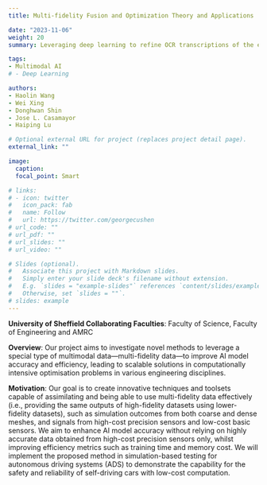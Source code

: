 ```yaml
---
title: Multi-fidelity Fusion and Optimization Theory and Applications

date: "2023-11-06"
weight: 20
summary: Leveraging deep learning to refine OCR transcriptions of the extensive British Library Newspapers collection to overcome the barrier of inaccurate text data, unveiling a rich resource for exploring centuries of historical narratives and advancing global humanities research

tags:
- Multimodal AI
# - Deep Learning

authors:
- Haolin Wang
- Wei Xing
- Donghwan Shin
- Jose L. Casamayor
- Haiping Lu

# Optional external URL for project (replaces project detail page).
external_link: ""

image:
  caption: 
  focal_point: Smart

# links:
# - icon: twitter
#   icon_pack: fab
#   name: Follow
#   url: https://twitter.com/georgecushen
# url_code: ""
# url_pdf: ""
# url_slides: ""
# url_video: ""

# Slides (optional).
#   Associate this project with Markdown slides.
#   Simply enter your slide deck's filename without extension.
#   E.g. `slides = "example-slides"` references `content/slides/example-slides.md`.
#   Otherwise, set `slides = ""`.
# slides: example
---
```

**University of Sheffield Collaborating Faculties**: Faculty of Science, Faculty of Engineering and AMRC

**Overview**: Our project aims to investigate novel methods to leverage a special type of multimodal data—multi-fidelity data—to improve AI model accuracy and efficiency, leading to scalable solutions in computationally intensive optimisation problems in various engineering disciplines.

**Motivation**: Our goal is to create innovative techniques and toolsets capable of assimilating and being able to use multi-fidelity data effectively (i.e., providing the same outputs of high-fidelity datasets using lower-fidelity datasets), such as simulation outcomes from both coarse and dense meshes, and signals from high-cost precision sensors and low-cost basic sensors. We aim to enhance AI model accuracy without relying on highly accurate data obtained from high-cost precision sensors only, whilst improving efficiency metrics such as training time and memory cost. We will implement the proposed method in simulation-based testing for autonomous driving systems (ADS) to demonstrate the capability for the safety and reliability of self-driving cars with low-cost computation.
